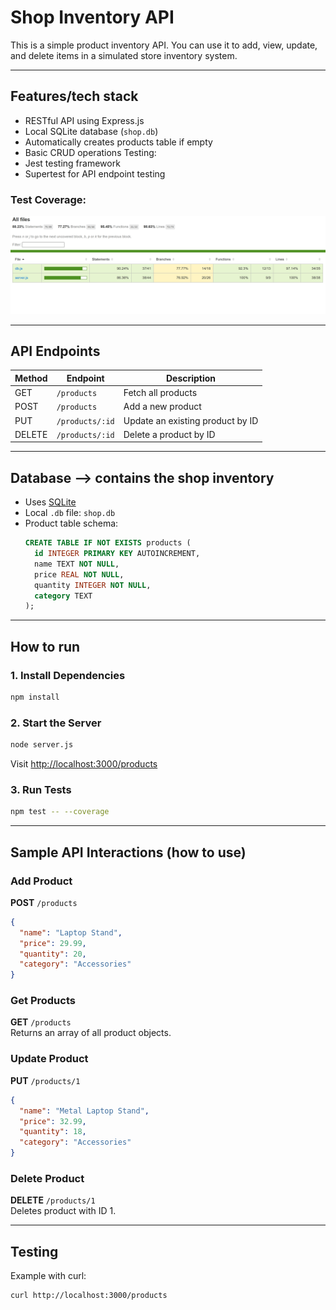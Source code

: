 # Shop Inventory API

This is a simple product inventory API. You can use it to add, view, update, and delete items in a simulated store inventory system.

---

## Features/tech stack

- RESTful API using Express.js
- Local SQLite database (`shop.db`)
- Automatically creates products table if empty
- Basic CRUD operations
Testing:
- Jest testing framework
- Supertest for API endpoint testing

### Test Coverage: 
![Test Coverage](./assets/coverage_report.jpeg)

---

## API Endpoints

| Method | Endpoint         | Description                        |
|--------|------------------|------------------------------------|
| GET    | `/products`      | Fetch all products                 |
| POST   | `/products`      | Add a new product                  |
| PUT    | `/products/:id`  | Update an existing product by ID   |
| DELETE | `/products/:id`  | Delete a product by ID             |

---

## Database --> contains the shop inventory

- Uses [SQLite](https://www.sqlite.org/index.html)
- Local `.db` file: `shop.db`
- Product table schema:
  ```sql
  CREATE TABLE IF NOT EXISTS products (
    id INTEGER PRIMARY KEY AUTOINCREMENT,
    name TEXT NOT NULL,
    price REAL NOT NULL,
    quantity INTEGER NOT NULL,
    category TEXT
  );
  ```

---

## How to run 

### 1. Install Dependencies
```bash
npm install
```

### 2. Start the Server
```bash
node server.js
```

Visit [http://localhost:3000/products](http://localhost:3000/products)


### 3. Run Tests
```bash
npm test -- --coverage
```
---

## Sample API Interactions (how to use)

### Add Product
**POST** `/products`  
```json
{
  "name": "Laptop Stand",
  "price": 29.99,
  "quantity": 20,
  "category": "Accessories"
}
```

### Get Products
**GET** `/products`  
Returns an array of all product objects.

### Update Product
**PUT** `/products/1`  
```json
{
  "name": "Metal Laptop Stand",
  "price": 32.99,
  "quantity": 18,
  "category": "Accessories"
}
```

### Delete Product
**DELETE** `/products/1`  
Deletes product with ID 1.

---

## Testing

Example with curl:
```bash
curl http://localhost:3000/products
```
